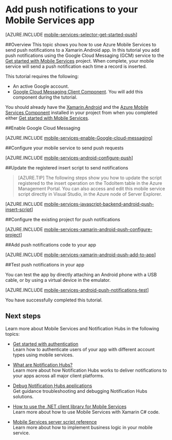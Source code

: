 <properties 
	pageTitle="Add push notifications to your Xamarin Android app | Microsoft Azure" 
	description="Learn how to configure push notifications with Google Cloud Messaging for you Xamarin.Android apps using Azure Mobile Services and Azure Notification Hubs." 
	documentationCenter="xamarin" 
	authors="ggailey777" 
	manager="dwrede" 
	services="mobile-services" 
	editor=""/>

<tags 
	ms.service="mobile-services" 
	ms.workload="mobile" 
	ms.tgt_pltfrm="mobile-xamarin-android" 
	ms.devlang="dotnet" 
	ms.topic="article" 
	ms.date="09/16/2015" 
	ms.author="glenga"/>

# Add push notifications to your Mobile Services app

[AZURE.INCLUDE [mobile-services-selector-get-started-push](../../includes/mobile-services-selector-get-started-push.md)]

##Overview
This topic shows you how to use Azure Mobile Services to send push notifications to a Xamarin.Android app. In this tutorial you add push notifications using the Google Cloud Messaging (GCM) service to the [Get started with Mobile Services] project. When complete, your mobile service will send a push notification each time a record is inserted.

This tutorial requires the following:

+ An active Google account.
+ [Google Cloud Messaging Client Component]. You will add this component during the tutorial.

You should already have the [Xamarin.Android] and the [Azure Mobile Services Component] installed in your project from when you completed either [Get started with Mobile Services].

##<a id="register"></a>Enable Google Cloud Messaging

[AZURE.INCLUDE [mobile-services-enable-Google-cloud-messaging](../../includes/mobile-services-enable-google-cloud-messaging.md)]

##<a id="configure"></a>Configure your mobile service to send push requests

[AZURE.INCLUDE [mobile-services-android-configure-push](../../includes/mobile-services-android-configure-push.md)]

##<a id="update-scripts"></a>Update the registered insert script to send notifications

>[AZURE.TIP] The following steps show you how to update the script registered to the insert operation on the TodoItem table in the Azure Management Portal. You can also access and edit this mobile service script directly in Visual Studio, in the Azure node of Server Explorer. 

[AZURE.INCLUDE [mobile-services-javascript-backend-android-push-insert-script](../../includes/mobile-services-javascript-backend-android-push-insert-script.md)]


##<a id="configure-app"></a>Configure the existing project for push notifications

[AZURE.INCLUDE [mobile-services-xamarin-android-push-configure-project](../../includes/mobile-services-xamarin-android-push-configure-project.md)]

##<a id="add-push"></a>Add push notifications code to your app

[AZURE.INCLUDE [mobile-services-xamarin-android-push-add-to-app](../../includes/mobile-services-xamarin-android-push-add-to-app.md)]

##<a id="test"></a>Test push notifications in your app

You can test the app by directly attaching an Android phone with a USB cable, or by using a virtual device in the emulator.

[AZURE.INCLUDE [mobile-services-android-push-notifications-test](../../includes/mobile-services-android-push-notifications-test.md)]

You have successfully completed this tutorial.

## <a name="next-steps"></a>Next steps

Learn more about Mobile Services and Notification Hubs in the following topics:

* [Get started with authentication](mobile-services-android-get-started-users.md)
  <br/>Learn how to authenticate users of your app with different account types using mobile services.

* [What are Notification Hubs?](../notification-hubs-overview.md)
  <br/>Learn more about how Notification Hubs works to deliver notifications to your apps across all major client platforms.

* [Debug Notification Hubs applications](http://go.microsoft.com/fwlink/p/?linkid=386630)
  </br>Get guidance troubleshooting and debugging Notification Hubs solutions. 

* [How to use the .NET client library for Mobile Services](mobile-services-windows-dotnet-how-to-use-client-library.md)
  <br/>Learn more about how to use Mobile Services with Xamarin C# code.

* [Mobile Services server script reference](mobile-services-how-to-use-server-scripts.md)
  <br/>Learn more about how to implement business logic in your mobile service.

<!-- URLs. -->
[Get started with Mobile Services]: mobile-services-ios-get-started.md

[Google Cloud Messaging Client Component]: http://components.xamarin.com/view/GCMClient/
[Xamarin.Android]: http://xamarin.com/download/
[Azure Mobile Services Component]: http://components.xamarin.com/view/azure-mobile-services/
 